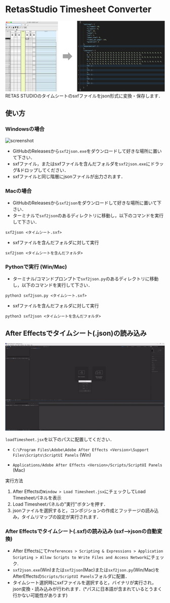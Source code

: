 # RetasStudio Timesheet Converter

![teaser](images/teaser.png)
RETAS STUDIOのタイムシートのsxfファイルをjson形式に変換・保存します．

## 使い方
### Windowsの場合
![screenshot](images/screenshot.gif)
- GitHubのReleasesから`sxf2json.exe`をダウンロードして好きな場所に置いて下さい．
- sxfファイル，またはsxfファイルを含んだフォルダを`sxf2json.exe`にドラッグ&ドロップしてください．
- sxfファイルと同じ階層にjsonファイルが出力されます．

### Macの場合
- GitHubのReleasesから`sxf2json`をダウンロードして好きな場所に置いて下さい．
- ターミナルで`sxf2json`のあるディレクトリに移動し，以下のコマンドを実行して下さい．
```
sxf2json <タイムシート.sxf>
```
- sxfファイルを含んだフォルダに対して実行
```
sxf2json <タイムシートを含んだフォルダ>
```
### Pythonで実行 (Win/Mac)
- ターミナル/コマンドプロンプトで`sxf2json.py`のあるディレクトリに移動し，以下のコマンドを実行して下さい．
```
python3 sxf2json.py <タイムシート.sxf>
```
- sxfファイルを含んだフォルダに対して実行
```
python3 sxf2json <タイムシートを含んだフォルダ>
```
## After Effectsでタイムシート(.json)の読み込み
![ae](images/ae.gif)

`loadTimesheet.jsx`を以下のパスに配置してください．
- `C:\Program Files\Adobe\Adobe After Effects <Version>\Support Files\Scripts\ScriptUI Panels` (Win) 

- `Applications/Adobe After Effects <Version>/Scripts/ScriptUI Panels` (Mac)

実行方法
1. After Effectsの`Window > Load Timesheet.jsx`にチェックしてLoad Timesheetパネルを表示
2. Load Timesheetパネルの"実行"ボタンを押す．
3. jsonファイルを選択すると，コンポジションの作成とフッテージの読み込み，タイムリマップの設定が実行されます．


### After Effectsでタイムシート(.sxf)の読み込み (sxf-->jsonの自動変換)
- After Effectsにて`Preferences > Scripting & Expressions > Application Scripting > Allow Scripts to Write Files and Access Network`にチェック.
- `sxf2json.exe`(Win)または`sxf2json`(Mac)または`sxf2json.py`(Win/Mac)をAfterEffectsの`Scripts/ScriptUI Panels`フォルダに配置．
- タイムシート選択時にsxfファイルを選択すると，バイナリが実行され，json変換・読み込みが行われます．(*パスに日本語が含まれているとうまく行かない可能性があります)